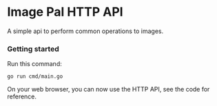 # Image Pal HTTP API

A simple api to perform common operations to images.

### Getting started

Run this command:

```
go run cmd/main.go
```

On your web browser, you can now use the HTTP API, see the code for reference.
